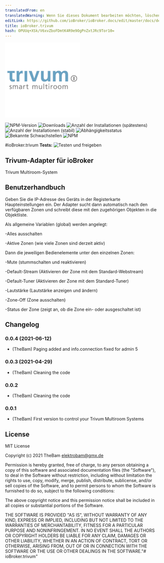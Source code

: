```yaml
---
translatedFrom: en
translatedWarning: Wenn Sie dieses Dokument bearbeiten möchten, löschen Sie bitte das Feld "translationsFrom". Andernfalls wird dieses Dokument automatisch erneut übersetzt
editLink: https://github.com/ioBroker/ioBroker.docs/edit/master/docs/de/adapterref/iobroker.trivum/README.md
title: ioBroker.trivum
hash: OPUUq+XSk/V6xvZboFDmtK4R9e9OgPnZxtJRc9Tor10=
---
```

![Logo](../../../en/adapterref/iobroker.trivum/admin/trivum.png)

![NPM-Version](http://img.shields.io/npm/v/iobroker.trivum.svg)
![Downloads](https://img.shields.io/npm/dm/iobroker.trivum.svg)
![Anzahl der Installationen (spätestens)](http://iobroker.live/badges/trivum-installed.svg)
![Anzahl der Installationen (stabil)](http://iobroker.live/badges/trivum-stable.svg)
![Abhängigkeitsstatus](https://img.shields.io/david/TheBam1990/iobroker.trivum.svg)
![Bekannte Schwachstellen](https://snyk.io/test/github/TheBam1990/ioBroker.trivum/badge.svg)
![NPM](https://nodei.co/npm/iobroker.trivum.png?downloads=true)

#ioBroker.trivum
**Tests:** ![Testen und freigeben](https://github.com/TheBam1990/ioBroker.trivum/workflows/Test%20and%20Release/badge.svg)

## Trivum-Adapter für ioBroker
Trivum Multiroom-System

## Benutzerhandbuch
Geben Sie die IP-Adresse des Geräts in der Registerkarte Haupteinstellungen ein.
Der Adapter sucht dann automatisch nach den verfügbaren Zonen und schreibt diese mit den zugehörigen Objekten in die Objektliste.

Als allgemeine Variablen (global) werden angelegt:

-Alles ausschalten

-Aktive Zonen (wie viele Zonen sind derzeit aktiv)

Dann die jeweiligen Bedienelemente unter den einzelnen Zonen:

-Mute (stummschalten und reaktivieren)

-Default-Stream (Aktivieren der Zone mit dem Standard-Webstream)

-Default-Tuner (Aktivieren der Zone mit dem Standard-Tuner)

-Lautstärke (Lautstärke anzeigen und ändern)

-Zone-Off (Zone ausschalten)

-Status der Zone (zeigt an, ob die Zone ein- oder ausgeschaltet ist)

## Changelog

### 0.0.4 (2021-06-12)
* (TheBam) Paging added and info.connection fixed for admin 5

### 0.0.3 (2021-04-29)
* (TheBam) Cleaning the code

### 0.0.2
* (TheBam) Cleaning the code

### 0.0.1
* (TheBam) First version to control your Trivum Multiroom Systems

## License
MIT License

Copyright (c) 2021 TheBam <elektrobam@gmx.de>

Permission is hereby granted, free of charge, to any person obtaining a copy
of this software and associated documentation files (the "Software"), to deal
in the Software without restriction, including without limitation the rights
to use, copy, modify, merge, publish, distribute, sublicense, and/or sell
copies of the Software, and to permit persons to whom the Software is
furnished to do so, subject to the following conditions:

The above copyright notice and this permission notice shall be included in all
copies or substantial portions of the Software.

THE SOFTWARE IS PROVIDED "AS IS", WITHOUT WARRANTY OF ANY KIND, EXPRESS OR
IMPLIED, INCLUDING BUT NOT LIMITED TO THE WARRANTIES OF MERCHANTABILITY,
FITNESS FOR A PARTICULAR PURPOSE AND NONINFRINGEMENT. IN NO EVENT SHALL THE
AUTHORS OR COPYRIGHT HOLDERS BE LIABLE FOR ANY CLAIM, DAMAGES OR OTHER
LIABILITY, WHETHER IN AN ACTION OF CONTRACT, TORT OR OTHERWISE, ARISING FROM,
OUT OF OR IN CONNECTION WITH THE SOFTWARE OR THE USE OR OTHER DEALINGS IN THE
SOFTWARE."# ioBroker.trivum"